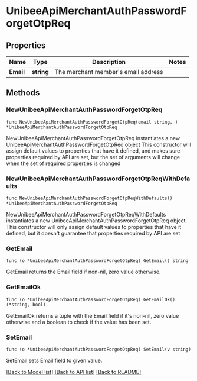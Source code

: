 # UnibeeApiMerchantAuthPasswordForgetOtpReq

## Properties

Name | Type | Description | Notes
------------ | ------------- | ------------- | -------------
**Email** | **string** | The merchant member&#39;s email address | 

## Methods

### NewUnibeeApiMerchantAuthPasswordForgetOtpReq

`func NewUnibeeApiMerchantAuthPasswordForgetOtpReq(email string, ) *UnibeeApiMerchantAuthPasswordForgetOtpReq`

NewUnibeeApiMerchantAuthPasswordForgetOtpReq instantiates a new UnibeeApiMerchantAuthPasswordForgetOtpReq object
This constructor will assign default values to properties that have it defined,
and makes sure properties required by API are set, but the set of arguments
will change when the set of required properties is changed

### NewUnibeeApiMerchantAuthPasswordForgetOtpReqWithDefaults

`func NewUnibeeApiMerchantAuthPasswordForgetOtpReqWithDefaults() *UnibeeApiMerchantAuthPasswordForgetOtpReq`

NewUnibeeApiMerchantAuthPasswordForgetOtpReqWithDefaults instantiates a new UnibeeApiMerchantAuthPasswordForgetOtpReq object
This constructor will only assign default values to properties that have it defined,
but it doesn't guarantee that properties required by API are set

### GetEmail

`func (o *UnibeeApiMerchantAuthPasswordForgetOtpReq) GetEmail() string`

GetEmail returns the Email field if non-nil, zero value otherwise.

### GetEmailOk

`func (o *UnibeeApiMerchantAuthPasswordForgetOtpReq) GetEmailOk() (*string, bool)`

GetEmailOk returns a tuple with the Email field if it's non-nil, zero value otherwise
and a boolean to check if the value has been set.

### SetEmail

`func (o *UnibeeApiMerchantAuthPasswordForgetOtpReq) SetEmail(v string)`

SetEmail sets Email field to given value.



[[Back to Model list]](../README.md#documentation-for-models) [[Back to API list]](../README.md#documentation-for-api-endpoints) [[Back to README]](../README.md)



